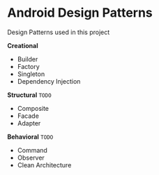 # Android Design Patterns

Design Patterns used in this project

**Creational**

* Builder
* Factory
* Singleton
* Dependency Injection

**Structural** `TODO`

* Composite
* Facade
* Adapter

**Behavioral** `TODO`

* Command 
* Observer
* Clean Architecture